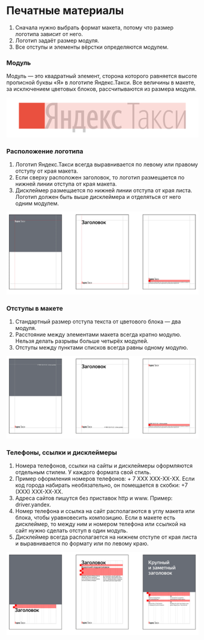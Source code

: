 # Печатные материалы

1. Сначала нужно выбрать формат макета, потому что размер логотипа зависит от него.
2. Логотип задаёт размер модуля.
3. Все отступы и элементы вёрстки определяются модулем.

### Модуль

Модуль — это квадратный элемент, сторона которого равняется высоте прописной буквы «Я» в логотипе Яндекс.Такси. Все величины в макете, за исключением цветовых блоков, рассчитываются из размера модуля.

![](../.gitbook/assets/mod.png)

### Расположение логотипа

1. Логотип Яндекс.Такси всегда выравнивается по левому или правому отступу от края макета.
2. Если сверху расположен заголовок, то логотип размещается по нижней линии отступа от края макета.
3. Дисклеймер размещается по нижней линии отступа от края листа. Логотип должен быть выше дисклеймера и отделяться от него одним модулем.

![](../.gitbook/assets/1.png)

### Отступы в макете

1. Стандартный размер отступа текста от цветового блока — два модуля.
2. Расстояние между элементами макета всегда кратно модулю. Нельзя делать разрывы больше четырёх модулей.
3. Отступы между пунктами списков всегда равны одному модулю.

![](../.gitbook/assets/3.png)

### Телефоны, ссылки и дисклеймеры

1. Номера телефонов, ссылки на сайты и дисклеймеры оформляются отдельным стилем. У каждого формата свой стиль.
2. Пример оформления номеров телефонов: + 7 ХХХ ХХХ-ХХ-ХХ. Если код города набирать необязательно, он помещается в скобки: +7 \(ХХХ\) ХХХ-ХХ-ХХ.
3. Адреса сайтов пишутся без приставок http и www. Пример: driver.yandex.
4. Номер телефона и ссылка на сайт располагаются в углу макета или блока, чтобы уравновесить композицию. Если в макете есть дисклеймер, то между ним и номером телефона или ссылкой на сайт нужно сделать отступ в один модуль.
5. Дисклеймер всегда располагается на нижнем отступе от края листа и выравнивается по формату или по левому краю.

![](../.gitbook/assets/2.png)

